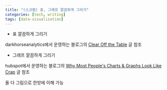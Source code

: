```yaml
---
title: "(스크랩) 표, 그래프 깔끔하게 그리기"
categories: [tech, writing]
tags: [data-visualization]
---
```


- 표 깔끔하게 그리기

darkhorseanalytics에서 운영하는 블로그의 [Clear Off the Table](http://darkhorseanalytics.com/blog/clear-off-the-table/) 글 참조

- 그래프 깔끔하게 그리기

hubspot에서 운영하는 블로그의 [Why Most People's Charts & Graphs Look Like Crap](http://blog.hubspot.com/marketing/data-visualization-mistakes) 글 참조

둘 다 그림으로 한방에 이해 가능